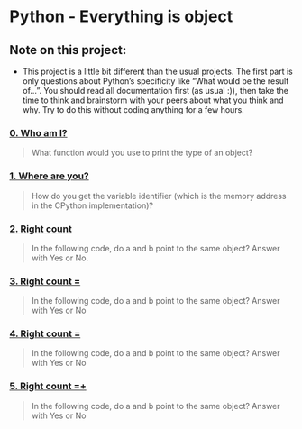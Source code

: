 # Python - Everything is object
## Note on this project:
* This project is a little bit different than the usual projects. The first part is only questions about Python’s specificity like “What would be the result of…”. You should read all documentation first (as usual :)), then take the time to think and brainstorm with your peers about what you think and why. Try to do this without coding anything for a few hours.
### [0. Who am I?](./0-answer.txt)
> What function would you use to print the type of an object?
### [1. Where are you?](./1-answer.txt)
> How do you get the variable identifier (which is the memory address in the CPython implementation)?
### [2. Right count](./2-answer.txt)
> In the following code, do a and b point to the same object? Answer with Yes or No.
### [3. Right count =](./3-answer.txt)
> In the following code, do a and b point to the same object? Answer with Yes or No
### [4. Right count =](./4-answer.txt)
> In the following code, do a and b point to the same object? Answer with Yes or No
### [5. Right count =+](./5-answer.txt)
> In the following code, do a and b point to the same object? Answer with Yes or No
